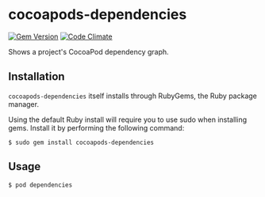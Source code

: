 # cocoapods-dependencies

[![Gem Version](https://badge.fury.io/rb/cocoapods-dependencies.svg)](http://badge.fury.io/rb/cocoapods-dependencies)
[![Code Climate](https://codeclimate.com/github/segiddins/cocoapods-dependencies.png)](https://codeclimate.com/github/segiddins/cocoapods-dependencies)

Shows a project's CocoaPod dependency graph.

## Installation

`cocoapods-dependencies` itself installs through RubyGems, the Ruby package manager. 

Using the default Ruby install will require you to use sudo when installing gems. Install it by performing the following command:

    $ sudo gem install cocoapods-dependencies

## Usage

    $ pod dependencies


